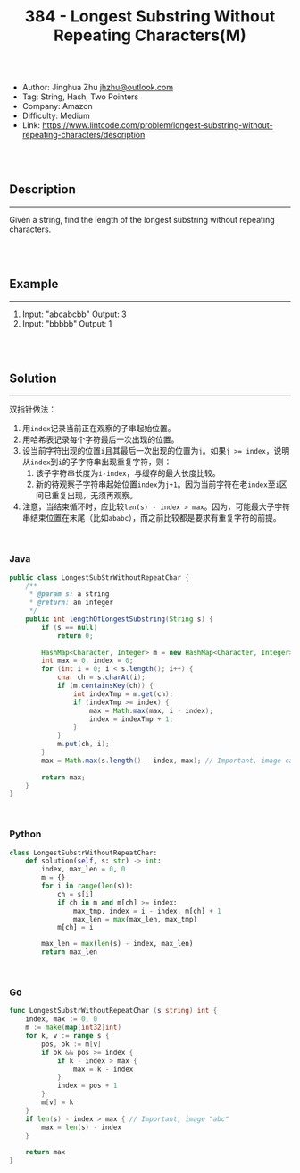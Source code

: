# <center>384 - Longest Substring Without Repeating Characters(M)</center> 



<br></br>

* Author: Jinghua Zhu <jhzhu@outlook.com>
* Tag: String, Hash, Two Pointers
* Company: Amazon
* Difficulty: Medium
* Link: https://www.lintcode.com/problem/longest-substring-without-repeating-characters/description

<br></br>



## Description
----
Given a string, find the length of the longest substring without repeating characters.

<br></br>



## Example
----
1. Input: "abcabcbb" Output: 3
2. Input: "bbbbb" Output: 1

<br></br>



## Solution
----
双指针做法：
1. 用`index`记录当前正在观察的子串起始位置。
2. 用哈希表记录每个字符最后一次出现的位置。
3. 设当前字符出现的位置`i`且其最后一次出现的位置为`j`。如果`j >= index`，说明从`index`到`i`的子字符串出现重复字符，则：
    1. 该子字符串长度为`i-index`，与缓存的最大长度比较。
    2. 新的待观察子字符串起始位置`index`为`j+1`。因为当前字符在老`index`至`i`区间已重复出现，无须再观察。
4. 注意，当结束循环时，应比较`len(s) - index > max`。因为，可能最大子字符串结束位置在末尾（比如`ababc`），而之前比较都是要求有重复字符的前提。

<br>

### Java
```java
public class LongestSubStrWithoutRepeatChar {
	/**
     * @param s: a string
     * @return: an integer
     */
    public int lengthOfLongestSubstring(String s) {
        if (s == null)
            return 0;
        
        HashMap<Character, Integer> m = new HashMap<Character, Integer>();
        int max = 0, index = 0;
        for (int i = 0; i < s.length(); i++) {
            char ch = s.charAt(i);
            if (m.containsKey(ch)) {
            	int indexTmp = m.get(ch);
                if (indexTmp >= index) {
                    max = Math.max(max, i - index);
                    index = indexTmp + 1;
                }
            }
            m.put(ch, i);
        }
        max = Math.max(s.length() - index, max); // Important, image case "abc".
        
        return max;
    }
}
```

<br>


### Python
```python
class LongestSubstrWithoutRepeatChar:
    def solution(self, s: str) -> int:
        index, max_len = 0, 0
        m = {}
        for i in range(len(s)):
            ch = s[i]
            if ch in m and m[ch] >= index:
                max_tmp, index = i - index, m[ch] + 1
                max_len = max(max_len, max_tmp)
            m[ch] = i

        max_len = max(len(s) - index, max_len)
        return max_len
```

<br>


### Go
```go
func LongestSubstrWithoutRepeatChar (s string) int {
    index, max := 0, 0
    m := make(map[int32]int)
    for k, v := range s {
        pos, ok := m[v]
        if ok && pos >= index {
            if k - index > max {
                max = k - index
            }
            index = pos + 1
        }
        m[v] = k
    }
    if len(s) - index > max { // Important, image "abc"
        max = len(s) - index
    }
    
	return max
}
```
